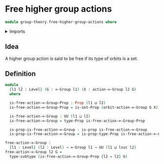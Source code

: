 # Free higher group actions

```agda
module group-theory.free-higher-group-actions where
```

<details><summary>Imports</summary>

```agda
open import foundation.propositions
open import foundation.sets
open import foundation.subtypes
open import foundation.universe-levels
open import group-theory.higher-group-actions
open import group-theory.higher-groups
open import group-theory.orbits-higher-group-actions
```

</details>

## Idea

A higher group action is said to be free if its type of orbits is a set.

## Definition

```agda
module _
  {l1 l2 : Level} (G : ∞-Group l1) (X : action-∞-Group l2 G)
  where

  is-free-action-∞-Group-Prop : Prop (l1 ⊔ l2)
  is-free-action-∞-Group-Prop = is-set-Prop (orbit-action-∞-Group G X)

  is-free-action-∞-Group : UU (l1 ⊔ l2)
  is-free-action-∞-Group = type-Prop is-free-action-∞-Group-Prop

  is-prop-is-free-action-∞-Group : is-prop is-free-action-∞-Group
  is-prop-is-free-action-∞-Group = is-prop-type-Prop is-free-action-∞-Group-Prop

free-action-∞-Group :
  {l1 : Level} (l2 : Level) → ∞-Group l1 → UU (l1 ⊔ lsuc l2)
free-action-∞-Group l2 G =
  type-subtype (is-free-action-∞-Group-Prop {l2 = l2} G)
```
